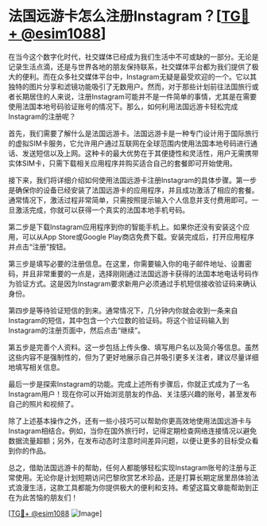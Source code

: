 # 法国远游卡怎么注册Instagram？[[TG💪+ @esim1088](https://t.me/s/esim1088)]

在当今这个数字化时代，社交媒体已经成为我们生活中不可或缺的一部分。无论是记录生活点滴，还是与世界各地的朋友保持联系，社交媒体平台都为我们提供了极大的便利。而在众多社交媒体平台中，Instagram无疑是最受欢迎的一个。它以其独特的图片分享和滤镜功能吸引了无数用户。然而，对于那些计划前往法国旅行或者长期居住的人来说，注册Instagram可能并不是一件简单的事情，尤其是在需要使用法国本地号码验证账号的情况下。那么，如何利用法国远游卡轻松完成Instagram的注册呢？

首先，我们需要了解什么是法国远游卡。法国远游卡是一种专门设计用于国际旅行的虚拟SIM卡服务，它允许用户通过互联网在全球范围内使用法国本地号码进行通话、发送短信以及上网。这种卡的最大优势在于其便捷性和灵活性，用户无需携带实体SIM卡，只需下载相关应用程序并购买适合自己的套餐即可开始使用。

接下来，我们将详细介绍如何使用法国远游卡注册Instagram的具体步骤。第一步是确保你的设备已经安装了法国远游卡的应用程序，并且成功激活了相应的套餐。通常情况下，激活过程非常简单，只需按照提示输入个人信息并支付费用即可。一旦激活完成，你就可以获得一个真实的法国本地手机号码。

第二步是下载Instagram应用程序到你的智能手机上。如果你还没有安装这个应用，可以从App Store或Google Play商店免费下载。安装完成后，打开应用程序并点击“注册”按钮。

第三步是填写必要的注册信息。在这里，你需要输入你的电子邮件地址、设置密码，并且非常重要的一点是，选择刚刚通过法国远游卡获得的法国本地电话号码作为验证方式。这是因为Instagram要求新用户必须通过手机短信接收验证码来确认身份。

第四步是等待验证短信的到来。通常情况下，几分钟内你就会收到一条来自Instagram的短信，其中包含一个六位数的验证码。将这个验证码输入到Instagram的注册页面中，然后点击“继续”。

第五步是完善个人资料。这一步包括上传头像、填写用户名以及简介等信息。虽然这些内容不是强制性的，但为了更好地展示自己并吸引更多关注者，建议尽量详细地填写相关信息。

最后一步是探索Instagram的功能。完成上述所有步骤后，你就正式成为了一名Instagram用户！现在你可以开始浏览朋友的作品、关注感兴趣的账号，甚至发布自己的照片和视频了。

除了上述基本操作之外，还有一些小技巧可以帮助你更高效地使用法国远游卡与Instagram相结合。例如，当你在国外旅行时，记得定期检查网络连接情况以避免数据流量超额；另外，在发布动态时注意时间差异问题，以便让更多的目标受众看到你的作品。

总之，借助法国远游卡的帮助，任何人都能够轻松实现Instagram账号的注册与正常使用。无论你是计划短期访问巴黎欣赏艺术珍品，还是打算长期定居里昂体验法式浪漫生活，这款工具都能为你提供极大的便利和支持。希望这篇文章能帮助到正在为此苦恼的朋友们！

[[TG💪+ @esim1088](https://t.me/s/esim1088) ![Image](https://i.postimg.cc/4NQfJmqS/Snipaste-2025-05-13-00-14-12.png)]
